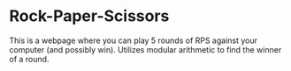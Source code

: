 # Rock-Paper-Scissors
This is a webpage where you can play 5 rounds of RPS against your computer (and possibly win). Utilizes modular arithmetic to find the winner of a round. 
